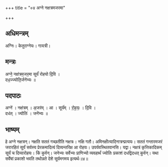 +++
title = "०४ अग्ने नक्षत्रमजरमा"

+++
## अधिमन्त्रम्
अग्निः। केतुराग्नेयः। गायत्री।

## मन्त्रः
अग्ने॒ नक्ष॑त्रम॒जर॒मा सूर्यं॑ रोहयो दि॒वि ।  
दध॒ज्ज्योति॒र्जने॑भ्यः ॥

## पदपाठः
अग्ने॑ । नक्ष॑त्रम् । अ॒जर॑म् । आ । सूर्य॑म् । रो॒ह॒यः॒ । दि॒वि ।  
दध॑त् । ज्योतिः॑ । जने॑भ्यः ॥

## भाष्यम्
हे अग्ने नक्षत्रन्। नक्षति सततं गच्छतीति नक्षत्रः। नक्षि गतौ। अमिनक्षीत्यादिनात्रन्प्रत्ययः। सततं गन्तारमजरं जरारहितं सूर्यं सर्वस्य प्रेरकमादित्यं दिव्यन्तरिक्ष आ रोहयः। उपर्यवस्थितवानसि। यद्वा। नक्षत्रं कृत्तिकादिकम् सूर्यं च दिव्यारोहयः। किं कुर्वन्। जनेभ्यः सर्वेभ्यः प्राणिभ्यो व्यवहार्थं ज्योतिः प्रकाशं दधद्विदधत् कुर्वन्। यथा सर्वेषां प्रकाशो भवति तथोन्नते देशे सूर्यमगमय इत्यर्थः॥४॥